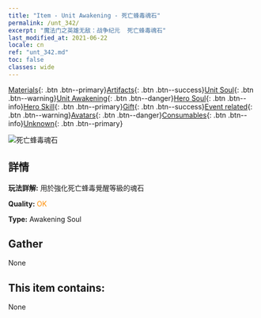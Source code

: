 ```yaml
---
title: "Item - Unit Awakening - 死亡蜂毒魂石"
permalink: /unt_342/
excerpt: "魔法门之英雄无敌：战争纪元  死亡蜂毒魂石"
last_modified_at: 2021-06-22
locale: cn
ref: "unt_342.md"
toc: false
classes: wide
---
```

 [Materials](/ItemsCN/){: .btn .btn--primary}[Artifacts](/ItemsCN/Artifacts/){: .btn .btn--success}[Unit Soul](/ItemsCN/UnitSoul/){: .btn .btn--warning}[Unit Awakening](/ItemsCN/UnitAwakening/){: .btn .btn--danger}[Hero Soul](/ItemsCN/HeroSoul/){: .btn .btn--info}[Hero Skill](/ItemsCN/HeroSkill/){: .btn .btn--primary}[Gift](/ItemsCN/Gift/){: .btn .btn--success}[Event related](/ItemsCN/Events/){: .btn .btn--warning}[Avatars](/ItemsCN/Avatars/){: .btn .btn--danger}[Consumables](/ItemsCN/Consumables/){: .btn .btn--info}[Unknown](/ItemsCN/Unknown/){: .btn .btn--primary}

 ![死亡蜂毒魂石](/images/u/tia_dufengcao.jpg)

## 詳情
 **玩法詳解:** 用於強化死亡蜂毒覺醒等級的魂石

 **Quality:** <span style="color: #FF8C00">OK</span>

 **Type:** Awakening Soul

## Gather

  None

## This item contains:

  None

